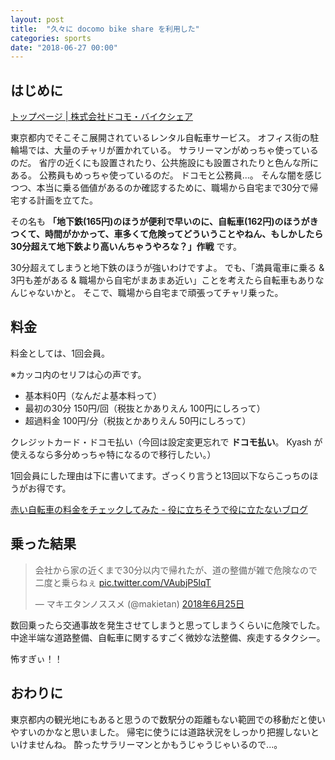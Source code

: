 ```yaml
---
layout: post
title:  "久々に docomo bike share を利用した"
categories: sports
date: "2018-06-27 00:00"
---
```


## はじめに

[トップページ \| 株式会社ドコモ・バイクシェア](http://www.d-bikeshare.com/)

東京都内でそこそこ展開されているレンタル自転車サービス。
オフィス街の駐輪場では、大量のチャリが置かれている。
サラリーマンがめっちゃ使っているのだ。
省庁の近くにも設置されたり、公共施設にも設置されたりと色んな所にある。
公務員もめっちゃ使っているのだ。
ドコモと公務員...。
そんな闇を感じつつ、本当に乗る価値があるのか確認するために、職場から自宅まで30分で帰宅する計画を立てた。

その名も **「地下鉄(165円)のほうが便利で早いのに、自転車(162円)のほうがきつくて、時間がかかって、車多くて危険ってどういうことやねん、もしかしたら30分超えて地下鉄より高いんちゃうやろな？」作戦** です。

30分超えてしまうと地下鉄のほうが強いわけですよ。
でも、「満員電車に乗る & 3円も差がある & 職場から自宅がまあまあ近い」ことを考えたら自転車もありなんじゃないかと。
そこで、職場から自宅まで頑張ってチャリ乗った。

## 料金

料金としては、1回会員。

※カッコ内のセリフは心の声です。

- 基本料0円（なんだよ基本料って）
- 最初の30分 150円/回（税抜とかありえん 100円にしろって）
- 超過料金 100円/分（税抜とかありえん 50円にしろって）

クレジットカード・ドコモ払い（今回は設定変更忘れで **ドコモ払い**。 Kyash が使えるなら多分めっちゃ特になるので移行したい。）

1回会員にした理由は下に書いてます。ざっくり言うと13回以下ならこっちのほうがお得です。

[赤い自転車の料金をチェックしてみた \- 役に立ちそうで役に立たないブログ](https://tanjoin.hatenablog.com/entry/2016/10/02/165200)

## 乗った結果

<blockquote class="twitter-tweet" data-lang="ja"><p lang="ja" dir="ltr">会社から家の近くまで30分以内で帰れたが、道の整備が雑で危険なので二度と乗らねぇ <a href="https://t.co/VAubjP5lqT">pic.twitter.com/VAubjP5lqT</a></p>&mdash; マキエタンノススメ (@makietan) <a href="https://twitter.com/makietan/status/1011222968989446144?ref_src=twsrc%5Etfw">2018年6月25日</a></blockquote>
<script async src="https://platform.twitter.com/widgets.js" charset="utf-8"></script>

数回乗ったら交通事故を発生させてしまうと思ってしまうくらいに危険でした。
中途半端な道路整備、自転車に関するすごく微妙な法整備、疾走するタクシー。

怖すぎぃ！！

## おわりに

東京都内の観光地にもあると思うので数駅分の距離もない範囲での移動だと使いやすいのかなと思いました。
帰宅に使うには道路状況をしっかり把握しないといけませんね。
酔ったサラリーマンとかもうじゃうじゃいるので...。
